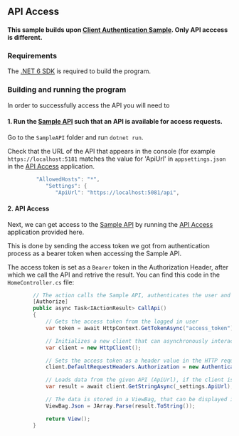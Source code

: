 ## API Access

#### This sample builds upon [Client Authentication Sample](https://github.com/HelseID/HelseID.Samples/tree/master/HelseId.ClientAuthentication). Only API acccess is different.

### Requirements

The [.NET 6 SDK](https://dotnet.microsoft.com/en-us/download/dotnet/6.0) is required to build the program.

### Building and running the program

In order to successfully access the API you will need to


#### 1. Run the [Sample API](https://github.com/NorskHelsenett/HelseID.Samples/tree/master/HelseId.SampleAPI) such that an API is available for access requests.

Go to the `SampleAPI` folder and run `dotnet run`.

Check that the URL of the API that appears in the console (for example `https://localhost:5181` matches the value for 'ApiUrl' in `appsettings.json` in the [API Access](https://github.com/NorskHelsenett/HelseID.Samples/tree/master/APIAccess) application.

```csharp
         "AllowedHosts": "*",
            "Settings": {
               "ApiUrl": "https://localhost:5081/api",
```


#### 2. API Access

Next, we can get access to the [Sample API](https://github.com/NorskHelsenett/HelseID.Samples/tree/master/HelseId.SampleAPI) by running the [API Access](https://github.com/NorskHelsenett/HelseID.Samples/tree/master/APIAccess) application provided here.

This is done by sending the access token we got from authentication process as a bearer token when accessing the Sample API.

The access token is set as a ``Bearer`` token in the Authorization Header, after which we call the API and retrive the result. You can find this code in the `HomeController.cs` file:

```csharp 
        // The action calls the Sample API, authenticates the user and loads the API data if the user is authenticated
        [Authorize]
        public async Task<IActionResult> CallApi()
        {   
            // Gets the access token from the logged in user
            var token = await HttpContext.GetTokenAsync("access_token");

            // Initializes a new client that can asynchronously interact with web resources
            var client = new HttpClient();

            // Sets the access token as a header value in the HTTP request
            client.DefaultRequestHeaders.Authorization = new AuthenticationHeaderValue("Bearer", token);

            // Loads data from the given API (ApiUrl), if the client is allowed access to the API
            var result = await client.GetStringAsync(_settings.ApiUrl);

            // The data is stored in a ViewBag, that can be displayed in the view file
            ViewBag.Json = JArray.Parse(result.ToString());

            return View();
        }
``` 


